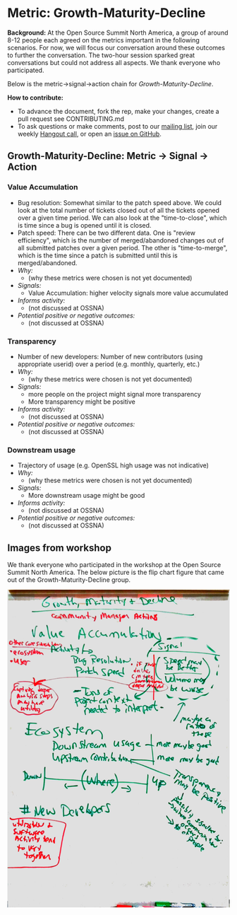 # Metric: Growth-Maturity-Decline

**Background:**
At the Open Source Summit North America, a group of around 8-12 people each agreed on the metrics important in the following scenarios.
For now, we will focus our conversation around these outcomes to further the conversation.
The two-hour session sparked great conversations but could not address all aspects.
We thank everyone who participated.

Below is the metric->signal->action chain for *Growth-Maturity-Decline*.

**How to contribute:**
- To advance the document, fork the rep, make your changes, create a pull request see CONTRIBUTING.md
- To ask questions or make comments, post to our [mailing list][ml], join our weekly [Hangout call][ho], or open an [issue on GitHub][issue].

[ml]: https://wiki.linuxfoundation.org/chaoss/metrics#mail-list
[ho]: https://wiki.linuxfoundation.org/chaoss/metrics#weekly-hangout
[issue]: https://github.com/chaoss/metrics/issues

## Growth-Maturity-Decline: Metric -> Signal -> Action

### Value Accumulation
- Bug resolution: Somewhat similar to the patch speed above.  We could look at the total number of tickets closed out of all the tickets opened over a given time period.  We can also look at the "time-to-close", which is time since a bug is opened until it is closed.
- Patch speed: There can be two different data.  One is "review efficiency", which is the number of merged/abandoned changes out of all submitted patches over a given period.  The other is "time-to-merge", which is the time since a patch is submitted until this is merged/abandoned.
- *Why:*
    - (why these metrics were chosen is not yet documented)
- *Signals:*
    - Value Accumulation: higher velocity signals more value accumulated
- *Informs activity:*
    - (not discussed at OSSNA)
- *Potential positive or negative outcomes:*
    - (not discussed at OSSNA)

### Transparency
- Number of new developers: Number of new contributors (using appropriate userid) over a period (e.g. monthly, quarterly, etc.)
- *Why:*
    - (why these metrics were chosen is not yet documented)
- *Signals:*
    - more people on the project might signal more transparency
    - More transparency might be positive
- *Informs activity:*
    - (not discussed at OSSNA)
- *Potential positive or negative outcomes:*
    - (not discussed at OSSNA)

### Downstream usage
- Trajectory of usage (e.g. OpenSSL high usage was not indicative)
- *Why:*
    - (why these metrics were chosen is not yet documented)
- *Signals:*
    - More downstream usage might be good
- *Informs activity:*
    - (not discussed at OSSNA)
- *Potential positive or negative outcomes:*
    - (not discussed at OSSNA)

## Images from workshop
We thank everyone who participated in the workshop at the Open Source Summit North America. The below picture is the flip chart figure that came out of the Growth-Maturity-Decline group.

![Flip Chart Figure](img/OSSNA2017.GMD.jpg "Flip Chart Figure")
